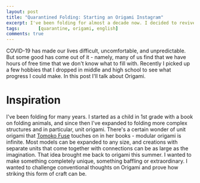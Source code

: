 ```yaml
---
layout: post
title: "Quarantined Folding: Starting an Origami Instagram"
excerpt: I've been folding for almost a decade now. I decided to revive my hobby during these difficult times.  
tags:       [quarantine, origami, english]
comments: true
---
```


COVID-19 has made our lives difficult, uncomfortable, and unpredictable. But some good has come out of it - namely, many of us find that we have hours of free time that we don't know what to fill with. Recently I picked up a few hobbies that I dropped in middle and high school to see what progress I could make. In this post I'll talk about Origami.

# Inspiration

I've been folding for many years. I started as a child in 1st grade with a book on folding animals, and since then I've expanded to folding more complex structures and in particular, unit origami. There's a certain wonder of unit origami that [Tomoko Fuse](https://en.wikipedia.org/wiki/Tomoko_Fuse) touches on in her books - modular origami is infinite. Most models can be expanded to any size, and creations with separate units that come together with connections can be as large as the imagination. That idea brought me back to origami this summer. I wanted to make something completely unique, something baffling or extraordinary. I wanted to challenge conventional thoughts on Origami and prove how striking this form of craft can be.